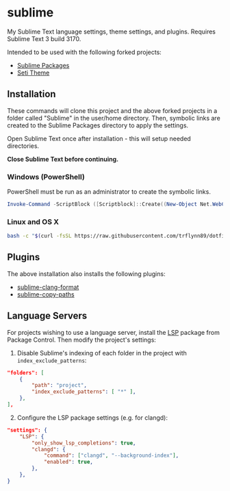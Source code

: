 # sublime

My Sublime Text language settings, theme settings, and plugins. Requires Sublime Text 3 build 3170.

Intended to be used with the following forked projects:
* [Sublime Packages](https://github.com/trflynn89/Packages)
* [Seti Theme](https://github.com/trflynn89/Seti_UI)

## Installation

These commands will clone this project and the above forked projects in a folder called "Sublime" in
the user/home directory. Then, symbolic links are created to the Sublime Packages directory to apply
the settings.

Open Sublime Text once after installation - this will setup needed directories.

**Close Sublime Text before continuing.**

### Windows (PowerShell)

PowerShell must be run as an administrator to create the symbolic links.

```PowerShell
Invoke-Command -ScriptBlock ([Scriptblock]::Create((New-Object Net.WebClient).DownloadString('https://raw.githubusercontent.com/trflynn89/dotfiles/main/sublime/install.ps1')))
```

### Linux and OS X

```bash
bash -c "$(curl -fsSL https://raw.githubusercontent.com/trflynn89/dotfiles/main/sublime/install.sh)"
```

## Plugins

The above installation also installs the following plugins:

* [sublime-clang-format](https://github.com/trflynn89/sublime-clang-format)
* [sublime-copy-paths](https://github.com/trflynn89/sublime-copy-paths)

## Language Servers

For projects wishing to use a language server, install the [LSP](https://github.com/sublimelsp/LSP)
package from Package Control. Then modify the project's settings:

1. Disable Sublime's indexing of each folder in the project with `index_exclude_patterns`:

```json
"folders": [
    {
        "path": "project",
        "index_exclude_patterns": [ "*" ],
    },
],
```

2. Configure the LSP package settings (e.g. for clangd):

```json
"settings": {
    "LSP": {
        "only_show_lsp_completions": true,
        "clangd": {
            "command": ["clangd", "--background-index"],
            "enabled": true,
        },
    },
}
```
